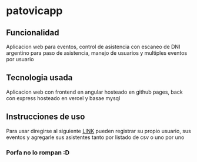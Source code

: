 # patovicapp

## Funcionalidad

Aplicacion web para eventos, control de asistencia con escaneo de DNI argentino para paso de asistencia, manejo de usuarios y multiples eventos por usuario

## Tecnologia usada

Aplicacion web con frontend en angular hosteado en github pages, back con express hosteado en vercel y basae mysql

## Instrucciones de uso

Para usar diregirse al siguiente [LINK](https://averge.github.io/patovicappBeta/) pueden registrar su propio usuario, sus eventos y agregarle sus asistentes tanto por listado de csv o uno por uno

### Porfa no lo rompan :D
